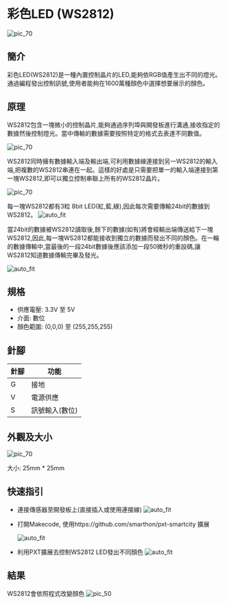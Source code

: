 # 彩色LED (WS2812)

![pic_70](images/WS2812B_0.jpg)
## 簡介
彩色LED(WS2812)是一種內置控制晶片的LED,能夠依RGB值產生出不同的燈光。通過編程發出控制訊號,使用者能夠在1600萬種顏色中選擇想要展示的顏色。
<P>


## 原理

WS2812包含一塊微小的控制晶片,能夠通過序列埠與開發板進行溝通,接收指定的數據然後控制燈光。當中傳輸的數據需要按照特定的格式去表達不同數值。 <P>
![pic_70](images/WS2812B_1.png)

WS2812同時擁有數據輸入端及輸出端,可利用數據線連接到另一WS2812的輸入端,把複數的WS2812串連在一起。這樣的好處是只需要把單一的輸入端連接到第一塊WS2812,即可以獨立控制串聯上所有的WS2812晶片。<P>
![pic_70](images/WS2812B_2.png)

每一塊WS2812都有3粒 8bit LED(紅,藍,綠),因此每次需要傳輸24bit的數據到WS2812。 
![auto_fit](images/WS2812B_3.png)

當24bit的數據被WS2812讀取後,餘下的數據(如有)將會經輸出端傳送給下一塊WS2812,因此,每一塊WS2812都能接收到獨立的數據而發出不同的顏色。在一輪的數據傳輸中,當最後的一段24bit數據後應該添加一段50微秒的重設碼,讓WS2812知道數據傳輸完畢及發光。<P>
![auto_fit](images/WS2812B_4.png)


## 規格
* 供應電壓: 3.3V 至 5V
* 介面: 數位 
* 顏色範圍: (0,0,0) 至 (255,255,255)


## 針腳

|針腳|功能|
|--|--|
|G|接地|
|V|電源供應|
|S|訊號輸入(數位)|

## 外觀及大小
![pic_70](images/WS2812B_5.png)

大小: 25mm * 25mm

## 快速指引

* 連接傳感器至開發板上(直接插入或使用連接線)
![auto_fit](images/WS2812B_6.png)<P>

* 打開Makecode, 使用https://github.com/smarthon/pxt-smartcity 擴展 <P>
![auto_fit](images/WS2812B_7.png)<P>

* 利用PXT擴展去控制WS2812 LED發出不同顏色
![auto_fit](images/WS2812B_8.png)

## 結果

WS2812會依照程式改變顏色
![pic_50](images/WS2812B_9.gif)


